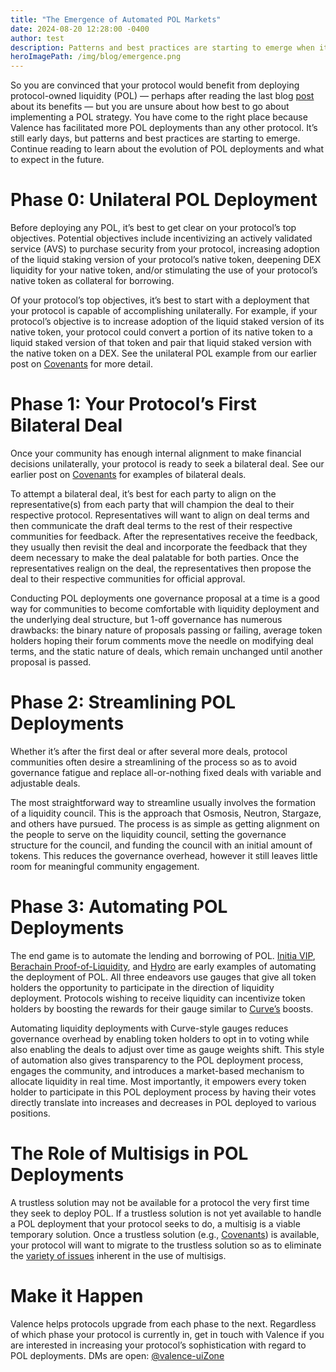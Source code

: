 ```yaml
---
title: "The Emergence of Automated POL Markets"
date: 2024-08-20 12:28:00 -0400
author: test
description: Patterns and best practices are starting to emerge when it comes to automating POL markets. Continue reading to learn about the evolution of POL deployments and what to expect in the future.
heroImagePath: /img/blog/emergence.png
---
```


So you are convinced that your protocol would benefit from deploying protocol-owned liquidity (POL) — perhaps after reading the last blog [post](https://www.valence.zone/blog/4-Ways-that-POL-Adds-Value-Across-the-Interchain) about its benefits — but you are unsure about how best to go about implementing a POL strategy. You have come to the right place because Valence has facilitated more POL deployments than any other protocol. It’s still early days, but patterns and best practices are starting to emerge. Continue reading to learn about the evolution of POL deployments and what to expect in the future.

# Phase 0: Unilateral POL Deployment

Before deploying any POL, it’s best to get clear on your protocol’s top objectives. Potential objectives include incentivizing an actively validated service (AVS) to purchase security from your protocol, increasing adoption of the liquid staking version of your protocol’s native token, deepening DEX liquidity for your native token, and/or stimulating the use of your protocol’s native token as collateral for borrowing.

Of your protocol’s top objectives, it’s best to start with a deployment that your protocol is capable of accomplishing unilaterally. For example, if your protocol’s objective is to increase adoption of the liquid staked version of its native token, your protocol could convert a portion of its native token to a liquid staked version of that token and pair that liquid staked version with the native token on a DEX. See the unilateral POL example from our earlier post on [Covenants](https://www.valence.zone/blog/Covenants_Protocol-to-Protocol_Deals) for more detail.

# Phase 1: Your Protocol’s First Bilateral Deal

Once your community has enough internal alignment to make financial decisions unilaterally, your protocol is ready to seek a bilateral deal. See our earlier post on [Covenants](https://www.valence.zone/blog/Covenants_Protocol-to-Protocol_Deals) for examples of bilateral deals.

To attempt a bilateral deal, it’s best for each party to align on the representative(s) from each party that will champion the deal to their respective protocol. Representatives will want to align on deal terms and then communicate the draft deal terms to the rest of their respective communities for feedback. After the representatives receive the feedback, they usually then revisit the deal and incorporate the feedback that they deem necessary to make the deal palatable for both parties. Once the representatives realign on the deal, the representatives then propose the deal to their respective communities for official approval.

Conducting POL deployments one governance proposal at a time is a good way for communities to become comfortable with liquidity deployment and the underlying deal structure, but 1-off governance has numerous drawbacks: the binary nature of proposals passing or failing, average token holders hoping their forum comments move the needle on modifying deal terms, and the static nature of deals, which remain unchanged until another proposal is passed.

# Phase 2: Streamlining POL Deployments

Whether it’s after the first deal or after several more deals, protocol communities often desire a streamlining of the process so as to avoid governance fatigue and replace all-or-nothing fixed deals with variable and adjustable deals.

The most straightforward way to streamline usually involves the formation of a liquidity council. This is the approach that Osmosis, Neutron, Stargaze, and others have pursued. The process is as simple as getting alignment on the people to serve on the liquidity council, setting the governance structure for the council, and funding the council with an initial amount of tokens. This reduces the governance overhead, however it still leaves little room for meaningful community engagement.

# Phase 3: Automating POL Deployments

The end game is to automate the lending and borrowing of POL. [Initia VIP](https://x.com/initiafdn/status/1819061479108407519?s=46&t=rvZb4Jaxn7P_KWJUBlmFEQ), [Berachain Proof-of-Liquidity](https://docs.berachain.com/learn/what-is-proof-of-liquidity), and [Hydro](https://forum.cosmos.network/t/atom-wars-introducing-the-hydro-auction-platform/13842) are early examples of automating the deployment of POL. All three endeavors use gauges that give all token holders the opportunity to participate in the direction of liquidity deployment. Protocols wishing to receive liquidity can incentivize token holders by boosting the rewards for their gauge similar to [Curve’s](https://resources.curve.fi/reward-gauges/boosting-your-crv-rewards/) boosts.

Automating liquidity deployments with Curve-style gauges reduces governance overhead by enabling token holders to opt in to voting while also enabling the deals to adjust over time as gauge weights shift. This style of automation also gives transparency to the POL deployment process, engages the community, and introduces a market-based mechanism to allocate liquidity in real time. Most importantly, it empowers every token holder to participate in this POL deployment process by having their votes directly translate into increases and decreases in POL deployed to various positions.

# The Role of Multisigs in POL Deployments

A trustless solution may not be available for a protocol the very first time they seek to deploy POL. If a trustless solution is not yet available to handle a POL deployment that your protocol seeks to do, a multisig is a viable temporary solution. Once a trustless solution (e.g., [Covenants](https://www.valence.zone/covenants)) is available, your protocol will want to migrate to the trustless solution so as to eliminate the [variety of issues](https://x.com/TimewaveLabs/status/1765437257492922808) inherent in the use of multisigs.

# Make it Happen

Valence helps protocols upgrade from each phase to the next. Regardless of which phase your protocol is currently in, get in touch with Valence if you are interested in increasing your protocol’s sophistication with regard to POL deployments. DMs are open: [@valence-uiZone](https://x.com/ValenceZone)
